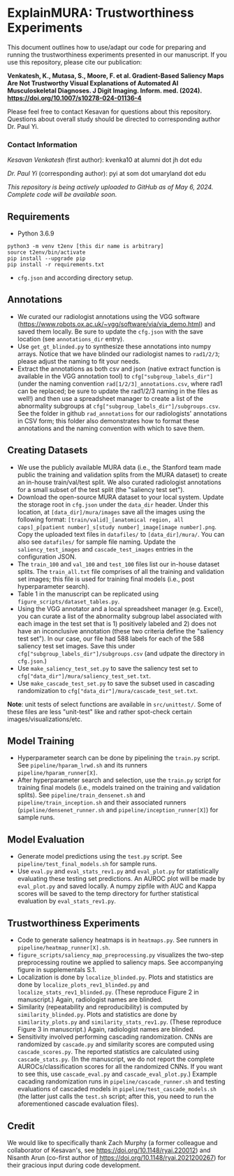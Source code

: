 # ExplainMURA: Trustworthiness Experiments

This document outlines how to use/adapt our code for preparing and running the trustworthiness experiments presented in our manuscript. If you use this repository, please cite our publication:

**Venkatesh, K., Mutasa, S., Moore, F. et al. Gradient-Based Saliency Maps Are Not Trustworthy Visual Explanations of Automated AI Musculoskeletal Diagnoses. J Digit Imaging. Inform. med. (2024). https://doi.org/10.1007/s10278-024-01136-4**

Please feel free to contact Kesavan for questions about this repository. Questions about overall study should be directed to corresponding author Dr. Paul Yi.

### Contact Information
*Kesavan Venkatesh* (first author): kvenka10 at alumni dot jh dot edu

*Dr. Paul Yi* (corresponding author): pyi at som dot umaryland dot edu

_This repository is being actively uploaded to GitHub as of May 6, 2024. Complete code will be available soon._

## Requirements
- Python 3.6.9
```
python3 -m venv t2env [this dir name is arbitrary]
source t2env/bin/activate
pip install --upgrade pip
pip install -r requirements.txt
```
- ```cfg.json``` and according directory setup.

## Annotations
- We curated our radiologist annotations using the VGG software (https://www.robots.ox.ac.uk/~vgg/software/via/via_demo.html) and saved them locally. Be sure to update the ```cfg.json``` with the save location (see ```annotations_dir``` entry).
- Use ```get_gt_blinded.py``` to synthesize these annotations into numpy arrays. Notice that we have blinded our radiologist names to ```rad1/2/3```; please adjust the naming to fit your needs.
- Extract the annotations as both csv and json (native extract function is available in the VGG annotation tool) to ```cfg["subgroup_labels_dir"]``` (under the naming convention ```rad[1/2/3]_annotations.csv```, where rad1 can be replaced; be sure to update the rad1/2/3 naming in the files as well!) and then use a spreadsheet manager to create a list of the abnormality subgroups at ```cfg["subgroup_labels_dir"]/subgroups.csv```. See the folder in github ```rad_annotations``` for our radiologists' annotations in CSV form; this folder also demonstrates how to format these annotations and the naming convention with which to save them.

## Creating Datasets
- We use the publicly available MURA data (i.e., the Stanford team made public the training and validation splits from the MURA dataset) to create an in-house train/val/test split. We also curated radiologist annotations for a small subset of the test split (the "saliency test set").
- Download the open-source MURA dataset to your local system. Update the storage root in ```cfg.json``` under the ```data_dir``` header. Under this location, at ```[data_dir]/mura/images``` save all the images using the following format: ```[train/valid]_[anatomical region, all caps]_p[patient number]_s[study number]_image[image number].png```. Copy the uploaded text files in ```datafiles/``` to ```[data_dir]/mura/```. You can also see ```datafiles/``` for sample file naming. Update the ```saliency_test_images``` and ```cascade_test_images``` entries in the configuration JSON.
- The ```train_100``` and ```val_100``` and ```test_100``` files list our in-house dataset splits. The ```train_all.txt``` file comprises of all the training and validation set images; this file is used for training final models (i.e., post hyperparameter search).
- Table 1 in the manuscript can be replicated using ```figure_scripts/dataset_tables.py```.
- Using the VGG annotator and a local spreadsheet manager (e.g. Excel), you can curate a list of the abnormality subgroup label associated with each image in the test set that is 1) positively labeled and 2) does not have an inconclusive annotation (these two criteria define the "saliency test set"). In our case, our file had 588 labels for each of the 588 saliency test set images. Save this under ```cfg["subgroup_labels_dir"]/subgroups.csv``` (and udpate the directory in ```cfg.json```.)
- Use ```make_saliency_test_set.py``` to save the saliency test set to ```cfg["data_dir"]/mura/saliency_test_set.txt```.
- Use ```make_cascade_test_set.py``` to save the subset used in cascading randomization to ```cfg["data_dir"]/mura/cascade_test_set.txt```.

__Note__: unit tests of select functions are available in ```src/unittest/```. Some of these files are less "unit-test" like and rather spot-check certain images/visualizations/etc.

## Model Training
- Hyperparameter search can be done by pipelining the ```train.py``` script. See ```pipeline/hparam_lrwd.sh``` and its runners ```pipeline/hparam_runner[X]```.
- After hyperparameter search and selection, use the ```train.py``` script for training final models (i.e., models trained on the training and validation splits). See ```pipeline/train_densenet.sh``` and ```pipeline/train_inception.sh``` and their associated runners (```pipeline/densenet_runner.sh``` and ```pipeline/inception_runner[X]```) for sample runs.

## Model Evaluation
- Generate model predictions using the ```test.py``` script. See ```pipeline/test_final_models.sh``` for sample runs.
- Use ```eval.py``` and ```eval_stats_rev1.py``` and ```eval_plot.py``` for statistically evaluating these testing set predictions. An AUROC plot will be made by ```eval_plot.py``` and saved locally. A numpy zipfile with AUC and Kappa scores will be saved to the temp directory for further statistical evaluation by ```eval_stats_rev1.py```.

## Trustworthiness Experiments
- Code to generate saliency heatmaps is in ```heatmaps.py```. See runners in ```pipeline/heatmap_runner[X].sh```.
- ```figure_scripts/saliency_map_preprocessing.py``` visualizes the two-step preprocessing routine we applied to saliency maps. See accompanying figure in supplementals S.1.
- Localization is done by ```localize_blinded.py```. Plots and statistics are done by ```localize_plots_rev1_blinded.py``` and ```localize_stats_rev1_blinded.py```. (These reproduce Figure 2 in manuscript.) Again, radiologist names are blinded.
- Similarity (repeatability and reproducibility) is computed by ```similarity_blinded.py```. Plots and statistics are done by ```similarity_plots.py``` and ```similarity_stats_rev1.py```. (These reproduce Figure 3 in manuscript.) Again, radiologist names are blinded.
- Sensitivity involved performing cascading randomization. CNNs are randomized by ```cascade.py``` and similarity scores are computed using ```cascade_scores.py```. The reported statistics are calculated using ```cascade_stats.py```. (In the manuscript, we do not report the complete AUROCs/classification scores for all the randomized CNNs. If you want to see this, use ```cascade_eval.py``` and ```cascade_eval_plot.py```.) Example cacading randomization runs in ```pipeline/cascade_runner.sh``` and testing evaluations of cascaded models in ```pipeline/test_cascade_models.sh``` (the latter just calls the ```test.sh``` script; after this, you need to run the aforementioned cascade evaluation files).

## Credit
We would like to specifically thank Zach Murphy (a former colleague and collaborator of Kesavan's, see https://doi.org/10.1148/ryai.220012) and Nisanth Arun (co-first author of https://doi.org/10.1148/ryai.2021200267) for their gracious input during code development.
